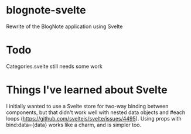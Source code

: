 # blognote-svelte

Rewrite of the BlogNote application using Svelte

# Todo

Categories.svelte still needs some work

# Things I've learned about Svelte

I initially wanted to use a Svelte store for two-way binding between components, but that didn't work well with nested data objects and #each loops (<https://github.com/sveltejs/svelte/issues/4495>). Using props with bind:data={data} works like a charm, and is simpler too.
